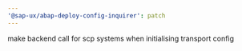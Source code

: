 ```yaml
---
'@sap-ux/abap-deploy-config-inquirer': patch
---
```


make backend call for scp systems when initialising transport config
